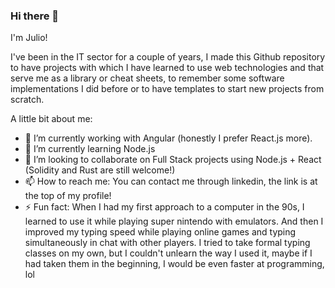 ### Hi there 👋

I'm Julio! 

I've been in the IT sector for a couple of years, I made this Github repository to have projects with which I have learned to use web technologies and that serve me as a library or cheat sheets, to remember some software implementations I did before or to have templates to start new projects from scratch.

A little bit about me:

- 🔭 I’m currently working with Angular (honestly I prefer React.js more).
- 🌱 I’m currently learning Node.js
- 👯 I’m looking to collaborate on Full Stack projects using Node.js + React (Solidity and Rust are still welcome!)
- 📫 How to reach me: You can contact me through linkedin, the link is at the top of my profile!
- ⚡ Fun fact: When I had my first approach to a computer in the 90s, I learned to use it while playing super nintendo with emulators. And then I improved my typing speed while playing online games and typing simultaneously in chat with other players. I tried to take formal typing classes on my own, but I couldn't unlearn the way I used it, maybe if I had taken them in the beginning, I would be even faster at programming, lol



<!--
**JulioAvalos/JulioAvalos** is a ✨ _special_ ✨ repository because its `README.md` (this file) appears on your GitHub profile.

Here are some ideas to get you started:

- 🔭 I’m currently working on ...
- 🌱 I’m currently learning ...
- 👯 I’m looking to collaborate on ...
- 🤔 I’m looking for help with ...
- 💬 Ask me about ...
- 📫 How to reach me: ...
- 😄 Pronouns: ...
- ⚡ Fun fact: ...
-->
